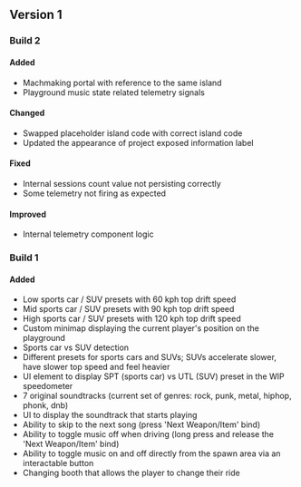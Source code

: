 ## Version 1

### Build 2

#### Added
- Machmaking portal with reference to the same island
- Playground music state related telemetry signals

#### Changed
- Swapped placeholder island code with correct island code
- Updated the appearance of project exposed information label

#### Fixed
- Internal sessions count value not persisting correctly
- Some telemetry not firing as expected

#### Improved
- Internal telemetry component logic

### Build 1

#### Added
- Low sports car / SUV presets with 60 kph top drift speed
- Mid sports car / SUV presets with 90 kph top drift speed
- High sports car / SUV presets with 120 kph top drift speed
- Custom minimap displaying the current player's position on the playground
- Sports car vs SUV detection
- Different presets for sports cars and SUVs; SUVs accelerate slower, have slower top speed and feel heavier
- UI element to display SPT (sports car) vs UTL (SUV) preset in the WIP speedometer
- 7 original soundtracks (current set of genres: rock, punk, metal, hiphop, phonk, dnb)
- UI to display the soundtrack that starts playing
- Ability to skip to the next song (press 'Next Weapon/Item' bind)
- Ability to toggle music off when driving (long press and release the 'Next Weapon/Item' bind)
- Ability to toggle music on and off directly from the spawn area via an interactable button
- Changing booth that allows the player to change their ride
